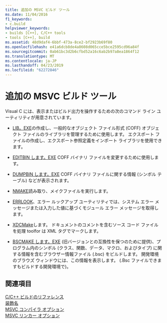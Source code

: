 ```yaml
---
title: 追加の MSVC ビルド ツール
ms.date: 11/04/2016
f1_keywords:
- c.build
helpviewer_keywords:
- builds [C++], C/C++ tools
- tools [C++], build
ms.assetid: 48d9daf4-6bbf-473a-8ce2-bf2923b69f80
ms.openlocfilehash: e41a6dcb8de4a8608d065cce5bce2595cd96a84f
ms.sourcegitcommit: 0ab61bc3d2b6cfbd52a16c6ab2b97a8ea1864f12
ms.translationtype: MT
ms.contentlocale: ja-JP
ms.lasthandoff: 04/23/2019
ms.locfileid: "62272846"
---
```

# <a name="additional-msvc-build-tools"></a>追加の MSVC ビルド ツール

Visual C には、表示またはビルド出力を操作するための次のコマンド ライン ユーティリティが用意されています。


- [LIB。EXE](lib-reference.md)の作成し、一般的なオブジェクト ファイル形式 (COFF) オブジェクト ファイルのライブラリを管理するために使用します。 エクスポート ファイルの作成し、エクスポート参照定義をインポート ライブラリを使用できます。

- [EDITBIN します。EXE](editbin-reference.md) COFF バイナリ ファイルを変更するために使用します。

- [DUMPBIN します。EXE](dumpbin-reference.md) COFF バイナリ ファイルに関する情報 (シンボル テーブル) などが表示されます。

- [NMAKE](nmake-reference.md)読み取り、メイクファイルを実行します。

- [ERRLOOK](value-edit-control.md)、エラー ルックアップ ユーティリティでは、システム エラー メッセージまたは入力した値に基づくモジュール エラー メッセージを取得します。

- [XDCMake](xdcmake-reference.md)します。 ドキュメントのコメントを含むソース コード ファイルを処理 toolfor は XML タグでマークします。

- [BSCMAKE します。EXE](bscmake-reference.md) (旧バージョンとの互換性を保つのために提供)、プログラム内のシンボル (クラス、関数、データ、マクロ、およびタイプ) に関する情報を含むブラウザー情報ファイル (.bsc) をビルドします。 開発環境のブラウズ ウィンドウには、この情報を表示します。 (.Bsc ファイルできますもビルドする開発環境で)。

## <a name="see-also"></a>関連項目

[C/C++ ビルドのリファレンス](c-cpp-building-reference.md)<br/>
[装飾名](decorated-names.md)<br/>
[MSVC コンパイラ オプション](compiler-options.md)<br/>
[MSVC リンカー オプション](linker-options.md)
